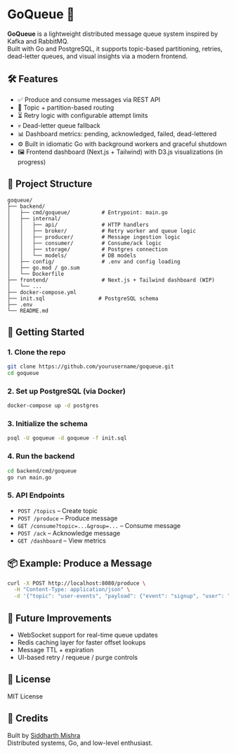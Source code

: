 # GoQueue 📨

**GoQueue** is a lightweight distributed message queue system inspired by Kafka and RabbitMQ.  
Built with Go and PostgreSQL, it supports topic-based partitioning, retries, dead-letter queues, and visual insights via a modern frontend.

## 🛠 Features

- ✅ Produce and consume messages via REST API  
- 🧵 Topic + partition-based routing  
- ⏳ Retry logic with configurable attempt limits  
- 💀 Dead-letter queue fallback  
- 📊 Dashboard metrics: pending, acknowledged, failed, dead-lettered  
- ⚙️ Built in idiomatic Go with background workers and graceful shutdown  
- 🖼️ Frontend dashboard (Next.js + Tailwind) with D3.js visualizations (in progress)  

## 📁 Project Structure

```
goqueue/
├── backend/
│   ├── cmd/goqueue/          # Entrypoint: main.go
│   ├── internal/
│   │   ├── api/              # HTTP handlers
│   │   ├── broker/           # Retry worker and queue logic
│   │   ├── producer/         # Message ingestion logic
│   │   ├── consumer/         # Consume/ack logic
│   │   ├── storage/          # Postgres connection
│   │   └── models/           # DB models
│   ├── config/               # .env and config loading
│   ├── go.mod / go.sum
│   └── Dockerfile
├── frontend/                 # Next.js + Tailwind dashboard (WIP)
│   └── ...
├── docker-compose.yml
├── init.sql                 # PostgreSQL schema
├── .env
└── README.md
```

## 🚀 Getting Started

### 1. Clone the repo

```bash
git clone https://github.com/yourusername/goqueue.git
cd goqueue
```

### 2. Set up PostgreSQL (via Docker)

```bash
docker-compose up -d postgres
```

### 3. Initialize the schema

```bash
psql -U goqueue -d goqueue -f init.sql
```

### 4. Run the backend

```bash
cd backend/cmd/goqueue
go run main.go
```

### 5. API Endpoints

- `POST /topics` – Create topic
- `POST /produce` – Produce message
- `GET /consume?topic=...&group=...` – Consume message
- `POST /ack` – Acknowledge message
- `GET /dashboard` – View metrics

## 📦 Example: Produce a Message

```bash
curl -X POST http://localhost:8080/produce \
  -H "Content-Type: application/json" \
  -d '{"topic": "user-events", "payload": {"event": "signup", "user": "alice"}}'
```

## 🧪 Future Improvements

- WebSocket support for real-time queue updates  
- Redis caching layer for faster offset lookups  
- Message TTL + expiration  
- UI-based retry / requeue / purge controls  

## 📄 License

MIT License

## 🙌 Credits

Built by [Siddharth Mishra](https://github.com/siddu1999)  
Distributed systems, Go, and low-level enthusiast.
